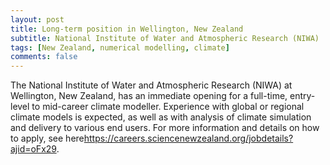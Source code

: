 ```yaml
---
layout: post
title: Long-term position in Wellington, New Zealand
subtitle: National Institute of Water and Atmospheric Research (NIWA)
tags: [New Zealand, numerical modelling, climate]
comments: false
---
```

The National Institute of Water and Atmospheric Research (NIWA) at Wellington, New Zealand, has an immediate opening for a full-time, entry-level to mid-career climate modeller. Experience with global or regional climate models is expected, as well as with analysis of climate simulation and delivery to various end users. For more information and details on how to apply, see here<https://careers.sciencenewzealand.org/jobdetails?ajid=oFx29>.

